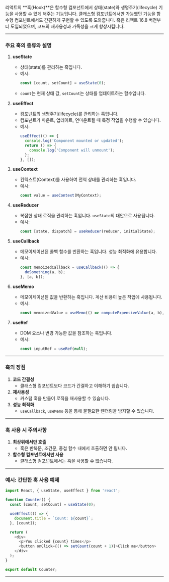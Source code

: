 리액트의 **훅(Hook)**은 함수형 컴포넌트에서 상태(state)와 생명주기(lifecycle) 기능을 사용할 수 있게 해주는 기능입니다. 클래스형 컴포넌트에서만 가능했던 기능을 함수형 컴포넌트에서도 간편하게 구현할 수 있도록 도와줍니다. 훅은 리액트 16.8 버전부터 도입되었으며, 코드의 재사용성과 가독성을 크게 향상시킵니다.

---

### **주요 훅의 종류와 설명**

1. **useState**  
   - 상태(state)를 관리하는 훅입니다.  
   - 예시:
     ```javascript
     const [count, setCount] = useState(0);
     ```
   - `count`는 현재 상태 값, `setCount`는 상태를 업데이트하는 함수입니다.

2. **useEffect**  
   - 컴포넌트의 생명주기(lifecycle)를 관리하는 훅입니다.  
   - 컴포넌트가 마운트, 업데이트, 언마운트될 때 특정 작업을 수행할 수 있습니다.  
   - 예시:
     ```javascript
     useEffect(() => {
       console.log('Component mounted or updated');
       return () => {
         console.log('Component will unmount');
       };
     }, []);
     ```

3. **useContext**  
   - 컨텍스트(Context)를 사용하여 전역 상태를 관리하는 훅입니다.  
   - 예시:
     ```javascript
     const value = useContext(MyContext);
     ```

4. **useReducer**  
   - 복잡한 상태 로직을 관리하는 훅입니다. `useState`의 대안으로 사용됩니다.  
   - 예시:
     ```javascript
     const [state, dispatch] = useReducer(reducer, initialState);
     ```

5. **useCallback**  
   - 메모이제이션된 콜백 함수를 반환하는 훅입니다. 성능 최적화에 유용합니다.  
   - 예시:
     ```javascript
     const memoizedCallback = useCallback(() => {
       doSomething(a, b);
     }, [a, b]);
     ```

6. **useMemo**  
   - 메모이제이션된 값을 반환하는 훅입니다. 계산 비용이 높은 작업에 사용됩니다.  
   - 예시:
     ```javascript
     const memoizedValue = useMemo(() => computeExpensiveValue(a, b), [a, b]);
     ```

7. **useRef**  
   - DOM 요소나 변경 가능한 값을 참조하는 훅입니다.  
   - 예시:
     ```javascript
     const inputRef = useRef(null);
     ```

---

### **훅의 장점**
1. **코드 간결성**  
   - 클래스형 컴포넌트보다 코드가 간결하고 이해하기 쉽습니다.  
2. **재사용성**  
   - 커스텀 훅을 만들어 로직을 재사용할 수 있습니다.  
3. **성능 최적화**  
   - `useCallback`, `useMemo` 등을 통해 불필요한 렌더링을 방지할 수 있습니다.  

---

### **훅 사용 시 주의사항**
1. **최상위에서만 호출**  
   - 훅은 반복문, 조건문, 중첩 함수 내에서 호출하면 안 됩니다.  
2. **함수형 컴포넌트에서만 사용**  
   - 클래스형 컴포넌트에서는 훅을 사용할 수 없습니다.  

---

### **예시: 간단한 훅 사용 예제**
```javascript
import React, { useState, useEffect } from 'react';

function Counter() {
  const [count, setCount] = useState(0);

  useEffect(() => {
    document.title = `Count: ${count}`;
  }, [count]);

  return (
    <div>
      <p>You clicked {count} times</p>
      <button onClick={() => setCount(count + 1)}>Click me</button>
    </div>
  );
}

export default Counter;
```

---
